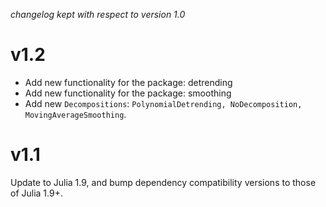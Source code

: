 *changelog kept with respect to version 1.0*

# v1.2

- Add new functionality for the package: detrending
- Add new functionality for the package: smoothing
- Add new `Decompositions`: `PolynomialDetrending, NoDecomposition, MovingAverageSmoothing`.

# v1.1

Update to Julia 1.9, and bump dependency compatibility versions to those of Julia 1.9+.